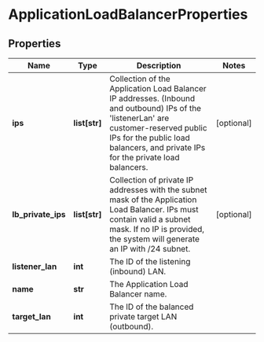 # ApplicationLoadBalancerProperties

## Properties
| Name | Type | Description | Notes |
| ------------ | ------------- | ------------- | ------------- |
| **ips** | **list[str]** | Collection of the Application Load Balancer IP addresses. (Inbound and outbound) IPs of the &#39;listenerLan&#39; are customer-reserved public IPs for the public load balancers, and private IPs for the private load balancers. | [optional]  |
| **lb_private_ips** | **list[str]** | Collection of private IP addresses with the subnet mask of the Application Load Balancer. IPs must contain valid a subnet mask. If no IP is provided, the system will generate an IP with /24 subnet. | [optional]  |
| **listener_lan** | **int** | The ID of the listening (inbound) LAN. |  |
| **name** | **str** | The Application Load Balancer name. |  |
| **target_lan** | **int** | The ID of the balanced private target LAN (outbound). |  |



